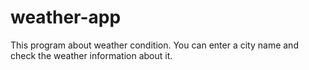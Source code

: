# weather-app
This program about weather condition. You  can enter a city name and check the weather information about it.
